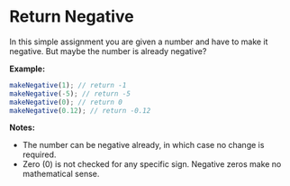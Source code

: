 # Return Negative

In this simple assignment you are given a number and have to make it negative. But maybe the number is already negative?

**Example:**

```javascript
makeNegative(1); // return -1
makeNegative(-5); // return -5
makeNegative(0); // return 0
makeNegative(0.12); // return -0.12
```

**Notes:**

- The number can be negative already, in which case no change is required.
- Zero (0) is not checked for any specific sign. Negative zeros make no mathematical sense.

